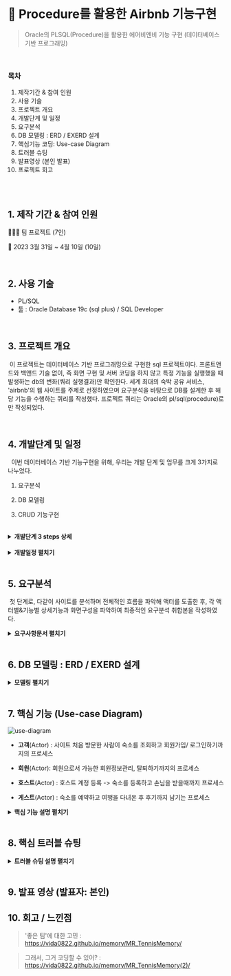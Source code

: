 # :pushpin: Procedure를 활용한 Airbnb 기능구현 

> Oracle의 PLSQL(Procedure)을 활용한 에어비엔비 기능 구현 (데이터베이스 기반 프로그래밍) 

</br> 

### 목차

1. 제작기간 & 참여 인원  <br>
2. 사용 기술  <br>
3. 프로젝트 개요<br>
4. 개발단계 및 일정  <br>
5. 요구분석 
6. DB 모델링 : ERD / EXERD 설계    <br>
8. 핵심기능 코딩: Use-case Diagram    <br>
9. 트러블 슈팅  <br>
10. 발표영상 (본인 발표) 
11. 프로젝트 회고 <br>

</br></br>



## 1. 제작 기간 & 참여 인원 

👩‍👧‍👧 팀 프로젝트 (7인)<br>

📆 2023 3월 31일 ~ 4월 10일 (10일)  <br>

</br>

## 2. 사용 기술  

- PL/SQL <br>
- 툴 : Oracle Database 19c (sql plus) / SQL Developer    <br>

</br>



## 3. 프로젝트 개요

​	이 프로젝트는 데이터베이스 기반 프로그래밍으로 구현한 sql 프로젝트이다. 프론트앤드와 백앤드 기술 없이, 즉 화면 구현 및 서버 코딩을 하지 않고 특정 기능을 실행했을 때 발생하는 db의 변화(쿼리 실행결과)만 확인한다. 세계 최대의 숙박 공유 서비스, 'airbnb'의 웹 사이트를 주제로 선정하였으며 요구분석을 바탕으로 DB를 설계한 후 해당 기능을 수행하는 쿼리를 작성했다. 프로젝트 쿼리는 Oracle의 pl/sql(procedure)로만 작성되었다. 

</br>



## 4. 개발단계 및 일정 

​	 이번 데이터베이스 기반 기능구현을 위해, 우리는 개발 단계 및 업무를 크게 3가지로 나누었다.  <br>

1. 요구분석  <br>

2. DB 모델링  <br>

3. CRUD 기능구현  <br> </br>

   

<details>
<summary><b> 개발단계 3 steps 상세</b></summary>
<div markdown="1">

**1st step : [요구분석]** <br>

1. **핵심 업무 프로세스 파악** : 사이트 전체적인 흐름 파악 => 액터 도출  <br>
2. **디테일한 기능 파악** : 각 액터별&기능별 상세한 기능/화면구성 파악  <br>
3. **요구분석서 작성** : 팀원들과 충분한 논의 후 최종적인 요구분석 취합본 작성 <br> </br>


**2nd step : [DB 모델링]** (**다같이)*<br>

1) **개념적 DB 모델링**<br>

    : 1-개체(entity) 추출 2-속성(Attribute)추출 3-관계(R)정의 => ERD *<br>

2) **논리적 DB 모델링** <br>

   1- ERD를 보고 1:1로 매칭시키는 매핑규칙(mapping rule)에 따라 스키마를 설계 => eXERD * <br>

   2- 정규화 <br>

   3- 사용할 DBMS 결정 	<br>

3) **물리적 DB 모델링** : 자료형, 크기, 역정규화 <br>

   - 컬럼 확정: 타입, 크기 <br>

   - 데이터의 사용량 분석해서 효율적인 데이터베이스가 될 수 있도록 역정규화 작업 <br>

   - 성능위해 인덱스 처리 <br>

 4) **DB 구축** : 테이블 생성 및 데이터 입력 <br>

    * 설계한 스키마에 따라 테이블을 생성한다</br>

      

**3rd step : [쿼리 작성: CRUD 기능구현]** (**3팀으로 나눠서 분담작업)*  <br>

: 데이터 처리 과정  (**상세한 요구분석 바탕**으로 실제로 그 작업을 쿼리로 구현)  <br>

* **데이터 조회** : 프로세스상 중요한 필수 표시 페이지를 구현, 데이터를 조회한다 - **SELECT** <br>

* **데이터 입력** : 각 스키마에 맞는 데이터를 입력하여 테이블을 채운다 -**INSERT** <br>

* **데이터 수정** : 변경사항을 반영하는 기능을 구현한다 - **UPDATE**  <br>

* **데이터 삭제** : 등록한 데이터들을 다시 삭제하는 기능을 구현한다 - **DELETE** <br>

* **권한 처리** : 각 사용자에 따라 권한(사용가능한 기능)을 설정해 부여한다 - **기능 구현 후 권한설정코딩 추가**<br>

</div>
</details>

</br>

<details>
<summary><b> 개발일정 펼치기</b></summary>
<div markdown="1">

​	위의 개발 단계 및 각 업무 내용을 기반해 개발일정을 다음과 같이 수립했다. 

**03/31 (금)** 각자 전반적인 프로세스 파악 후 요구분석 양식 채워오기 

**04/01 (토)** 요구분석 완료 

**04/02 (일)** 요구분석서 취합본 작성  

------------- *요구분석(서)* ----------------- 

**04/03 (월)** 개념적 DB 모델링 (ERD 작성) 

**04/04 (화)** 물리적 DB 모델링 (eXERD 작성) 

**04/05 (수)** DB 구축 (테이블 생성&데이터 엑셀로 정리 후 임포트)  +  구현할 페이지와 기능정리 & 쿼리 역할분담 

-------------*DB 모델링* ----------------------

**04/06 (목)** 기능구현(쿼리작업) 

**04/07 (금)** 기능구현(쿼리작업) 

----------------*쿼리작업* ---------------

**04/08 (토)** 기능구현(쿼리작업완료) + 발표준비 병행 

**04/09 (일)** 발표준비

---------------*ppt+ 발표준비* ---------------- 

**04/10 (월)** 발표일! 

</div>
</details>

</br>

## 5. 요구분석  

​	첫 단계로, 다같이 사이트를 분석하며 전체적인 흐름을 파악해 액터를 도출한 후, 각 액터별&기능별 상세기능과 화면구성을 파악하여 최종적인 요구분석 취합본을 작성하였다.

<details>
<summary><b> 요구사항문서 펼치기</b></summary>
<div markdown="1">
<img width="625" alt="요구분석1" src="https://github.com/Vida0822/Airbnb_Oracle-PLSQL-Project/assets/132312673/4199f32d-01ff-44a1-b1ad-e42fc912dd7c">
<img width="625" alt="요구분석2" src="https://github.com/Vida0822/Airbnb_Oracle-PLSQL-Project/assets/132312673/fb136df1-4c2b-46fd-8b7f-10a32eec5f8f">
<img width="625" alt="요구분석3" src="https://github.com/Vida0822/Airbnb_Oracle-PLSQL-Project/assets/132312673/e648d9eb-82b4-4262-b770-5d712d7458b8">
<img width="625" alt="요구분석4" src="https://github.com/Vida0822/Airbnb_Oracle-PLSQL-Project/assets/132312673/4e2428f0-a9c5-4773-814a-6e581b142df5">
<img width="625" alt="요구분석5" src="https://github.com/Vida0822/Airbnb_Oracle-PLSQL-Project/assets/132312673/306c2004-5c89-470d-a111-c6cc6ae933a9">
<img width="625" alt="요구분석6" src="https://github.com/Vida0822/Airbnb_Oracle-PLSQL-Project/assets/132312673/91c88ad9-2c0b-496e-8fa8-c82758836624">
<img width="625" alt="요구분석7" src="https://github.com/Vida0822/Airbnb_Oracle-PLSQL-Project/assets/132312673/5922653f-048c-4ea8-aa10-01e57dab9626">
<img width="625" alt="요구분석8" src="https://github.com/Vida0822/Airbnb_Oracle-PLSQL-Project/assets/132312673/863153b3-aba8-451d-9f9c-9ace24e17289">
<img width="625" alt="요구분석9" src="https://github.com/Vida0822/Airbnb_Oracle-PLSQL-Project/assets/132312673/4cb59dba-659b-4d31-81ee-6951e13001bb">
<img width="625" alt="요구분석10" src="https://github.com/Vida0822/Airbnb_Oracle-PLSQL-Project/assets/132312673/8bc11931-e3ee-4ac9-8428-954b2d38046a">
<img width="625" alt="요구분석11" src="https://github.com/Vida0822/Airbnb_Oracle-PLSQL-Project/assets/132312673/6ad4876a-769c-4a45-bb83-3792ea2d2f40">
<img width="625" alt="요구분석12" src="https://github.com/Vida0822/Airbnb_Oracle-PLSQL-Project/assets/132312673/bc013c4b-782e-4dca-8ca2-e7765d019a4b">
<img width="625" alt="요구분석13" src="https://github.com/Vida0822/Airbnb_Oracle-PLSQL-Project/assets/132312673/53183c9c-47b8-41ae-860d-9305a2c6f094">

</div>
</details>

</br>


## 6. DB 모델링 : ERD / EXERD 설계

<details>
<summary><b> 모델링 펼치기 </b></summary>
<div markdown="1">

### 6.1. 개체 및 속성 정리 

<img width="625" alt="개체정리1" src="https://github.com/Vida0822/Airbnb_Oracle-PLSQL-Project/assets/132312673/3b487bb8-6578-4893-a69e-6dd0eb424b88">
<img width="625" alt="개체정리2" src="https://github.com/Vida0822/Airbnb_Oracle-PLSQL-Project/assets/132312673/55ba9768-a04f-4f93-b270-05be7164b6eb">
<img width="625" alt="개체정리3" src="https://github.com/Vida0822/Airbnb_Oracle-PLSQL-Project/assets/132312673/90a26990-7e10-42d8-ad5f-1dcdb2a1db9e">

</br>



### 6.2. 개념적 모델링 : ERD 설계  

​	위와 같은 요구분석을 바탕으로, 우리는 개체 및 속성을 추출한후 개체간의 관계를 정의하는 개념적 모델링을 통해 erd를 설계했다. 개체와 속성을 필기?로 정리할 땐 테이블간 관계를 명확히 파악하기 위해 편의상 기본키 및 외래키를 PK,FK로 표시하며 모두 작성해주었고 erd는 설계 규칙에 따라 외래키를 생략하고 PK대신 밑줄로 기본키임을 나타냈다. 

![에어비앤비_DB모델링_개념적모델링(erd)](https://github.com/Vida0822/Airbnb_Oracle-PLSQL-Project/assets/132312673/98d5d17e-12c1-4607-b9c4-d28d2783b4a2)








### 6.3. 물리적, 논리적 모델링 : eXERD 설계  

​	개념적 모델링을 마친 후 설계한 ERD를 1:1로 매칭시키는 매핑규칙(mapping rule)에 따라 DBMS가 지원하는 스키마로 설계하는 정규화 과정(논리적 모델링)과 세부적인 칼럼의 종류 및 자료형과 크기를 확정하고 효율적인 데이터베이스가 되도록 역정규화하는 물리적 모델링을 진행했다. <br>

​	

- **사용 툴: eXERD**

![eXERD](https://github.com/Vida0822/Airbnb_Oracle-PLSQL-Project/assets/132312673/78875f7e-b042-4304-8b68-0eafcc9b614b)

​	


### 6.4. DB 구축 : 테이블 생성 , 데이터 임포트 

1. 테이블 생성

exerd의 '포워드 엔지니어링' 기능을 사용하여 SQL Developer의 계정에 쉽게 데이터베이스를 설계했습니다.

2. 데이터 임포트

eXERD로 설계한 데이터베이스에 실제 사이트의 데이터를 엑셀로 정리한 후, SQL Developer의 '데이터 임포트' 기능을 활용하여 각 테이블에 맞게 데이터를 삽입했습니다.

![데이터 임포트](https://github.com/Vida0822/Airbnb_Oracle-PLSQL-Project/assets/132312673/04ea32cf-e4e3-4d94-8145-4a2d36141c11)

</div>
</details>

</br>



## 7. 핵심 기능 (Use-case Diagram)


![use-diagram](https://github.com/Vida0822/Airbnb_Oracle-PLSQL-Project/assets/132312673/35208397-a982-4d9a-aaf2-9b9f3cfe20de)

* **고객**(Actor) : 사이트 처음 방문한 사람이 숙소를 조회하고 회원가입/ 로그인하기까지의 프로세스 <br>

* **회원**(Actor): 회원으로서 가능한  회원정보관리, 탈퇴하기까지의 프로세스   <br>

* **호스트**(Actor) : 호스트 계정 등록 -> 숙소를 등록하고 손님을 받을때까지 프로세스<br>

* **게스트**(Actor) : 숙소를 예약하고 여행을 다녀온 후 후기까지 남기는 프로세스 <br>



<details>
<summary><b>핵심 기능 설명 펼치기</b></summary>
<div markdown="1">


### 7.1. 액터 : 사용자

![핵심기능](https://github.com/Vida0822/TennisCounter_Java-Interface-Project/assets/132312673/76f2e20b-0c59-4eeb-914e-828974d0aaac)

* **숙소 목록조회** :pushpin: [코드 확인](https://github.com/Vida0822/Airbnb_Oracle-PLSQL-Project/blob/f055b7a6074bbe3304f6fae73ab042c884d2c78a/%EC%97%90%EC%96%B4%EB%B9%84%EC%97%94%EB%B9%84%20%ED%94%84%EB%A1%9C%EC%A0%9D%ED%8A%B8_%EA%B8%B0%EB%8A%A5%EA%B5%AC%ED%98%84(sql%20%EC%BF%BC%EB%A6%AC).sql#L5)

  - 숙소유형으로 검색한 숙소들의 사진, 이름, 위치, 1박당 요금을 조회한 결과를 담을 cursor을 선언한다.

  - LOOP 반복문으로 커서에서 레코드를 하나씩 읽어와 검색된 숙소정보를 형식에 맞춰 출력하며 더 이상 레코드가 없을 때 종료한다. 

    

* **숙소 상세조회** :pushpin: [코드 확인](https://github.com/Vida0822/Airbnb_Oracle-PLSQL-Project/blob/f055b7a6074bbe3304f6fae73ab042c884d2c78a/%EC%97%90%EC%96%B4%EB%B9%84%EC%97%94%EB%B9%84%20%ED%94%84%EB%A1%9C%EC%A0%9D%ED%8A%B8_%EA%B8%B0%EB%8A%A5%EA%B5%AC%ED%98%84(sql%20%EC%BF%BC%EB%A6%AC).sql#L46)

  - **편의시설목록 조회**
    : 편의시설 카테고리, 편의시설 이름을 cursor를 사용해 반복문으로 출력한다. 

  - **이용규칙목록 조회**
    : 게스트정원, 반려동물 동반여부, 체크인&체크아웃 시간을 cursor를 사용해 반복문으로 출력한다. 

  - **후기 목록 조회**

    * 미리 선언해둔 프로시저로 총 평점과 후기 수를 출력한다. 

    * 청결도, 정확성, 의사소통, 위치, 체크인, 가격대비 만족도를 cursor를 사용해 반복문으로 출력한다.

* **회원가입** :pushpin: [코드 확인](https://github.com/Vida0822/Airbnb_Oracle-PLSQL-Project/blob/f055b7a6074bbe3304f6fae73ab042c884d2c78a/%EC%97%90%EC%96%B4%EB%B9%84%EC%97%94%EB%B9%84%20%ED%94%84%EB%A1%9C%EC%A0%9D%ED%8A%B8_%EA%B8%B0%EB%8A%A5%EA%B5%AC%ED%98%84(sql%20%EC%BF%BC%EB%A6%AC).sql#L247)

  - 사용자의 이름, 생년월일, 이메일, 전화번호, 지역을 입력받아 회원 테이블에 삽입한다.   
  - 전화번호를 길게 입력했을 경우 VALUE_ERROR  예외를 발생시킨다. 

* **로그인** :pushpin: [코드 확인](https://github.com/Vida0822/Airbnb_Oracle-PLSQL-Project/blob/f055b7a6074bbe3304f6fae73ab042c884d2c78a/%EC%97%90%EC%96%B4%EB%B9%84%EC%97%94%EB%B9%84%20%ED%94%84%EB%A1%9C%EC%A0%9D%ED%8A%B8_%EA%B8%B0%EB%8A%A5%EA%B5%AC%ED%98%84(sql%20%EC%BF%BC%EB%A6%AC).sql#L282)

  - 사용자는 전화번호 또는 이메일로 로그인 할 수 있다. 
  - 회원 테이블에서 입력값으로 조회한 레코드개수가 한개면 로그인 성공이다. 
  - 로그인 실패 시 회원가입 안내 메세지를 출력한다.  
  
  

</br>

### 7.2. 액터 : 회원

![TennisMain](https://github.com/Vida0822/TennisCounter_Java-Interface-Project/assets/132312673/c1eac4bc-5e04-463a-b47c-f44d5680cfed)



- **회원정보 수정** :pushpin: [코드 확인](https://github.com/Vida0822/Airbnb_Oracle-PLSQL-Project/blob/f055b7a6074bbe3304f6fae73ab042c884d2c78a/%EC%97%90%EC%96%B4%EB%B9%84%EC%97%94%EB%B9%84%20%ED%94%84%EB%A1%9C%EC%A0%9D%ED%8A%B8_%EA%B8%B0%EB%8A%A5%EA%B5%AC%ED%98%84(sql%20%EC%BF%BC%EB%A6%AC).sql#L345)
  
  - 이름, 이메일, 전화번호, 주소, 계좌 등 수정할 정보들을 매개변수(p-)로 입력 받는다.  
  
  - 회원 테이블의 칼럼들을 v-형 변수로 선언하여 수정하기 전 정보를 저장한다. 
  
  - NVL 함수를 사용해 수정 요청한 값은 입력한 값(p-)로, 요청하지 않은 값은 기존의 데이터(v-)로 Set하여 수정(update)한다 
  
    
  
- **회원 탈퇴** :pushpin: [코드 확인](https://github.com/Vida0822/Airbnb_Oracle-PLSQL-Project/blob/f055b7a6074bbe3304f6fae73ab042c884d2c78a/%EC%97%90%EC%96%B4%EB%B9%84%EC%97%94%EB%B9%84%20%ED%94%84%EB%A1%9C%EC%A0%9D%ED%8A%B8_%EA%B8%B0%EB%8A%A5%EA%B5%AC%ED%98%84(sql%20%EC%BF%BC%EB%A6%AC).sql#L406)

  - 회원의 전화번호를 전달받아 조회한 레코드를 삭제(delete)한다.
  
  

</br>  

### 7.3. 액터 : 호스트

![scoreBoard](https://github.com/Vida0822/TennisCounter_Java-Interface-Project/assets/132312673/7410cb17-8dad-4a06-8fbb-d95e875b0611)

- **숙소 등록** :pushpin: [코드 확인](https://github.com/Vida0822/Airbnb_Oracle-PLSQL-Project/blob/f055b7a6074bbe3304f6fae73ab042c884d2c78a/%EC%97%90%EC%96%B4%EB%B9%84%EC%97%94%EB%B9%84%20%ED%94%84%EB%A1%9C%EC%A0%9D%ED%8A%B8_%EA%B8%B0%EB%8A%A5%EA%B5%AC%ED%98%84(sql%20%EC%BF%BC%EB%A6%AC).sql#L436)

  - **숙소 기본정보 작성** : 위치, 정책, 숙소유형, 공간특징, 이름, 설명, 최대인원수, 1박당 가격, 위치, 침실&침대&욕실개수를 입력 받아 숙소 테이블(Room)에 삽입(insert)한다.

  - **사진 등록**: 5장의 사진 경로를 매개변수로 받아 현재 가입하고 있는 숙소의 코드를 외래키로 사진 테이블(photo)에 삽입(insert)한다.

  - 사진을 등록하면 숙소가 등록되며 숙소 상태는 '운영 정지'가 기본값으로 설정된다. 

    

- #### 숙소 기본정보 관리 :pushpin: [코드 확인](https://github.com/Vida0822/Airbnb_Oracle-PLSQL-Project/blob/f055b7a6074bbe3304f6fae73ab042c884d2c78a/%EC%97%90%EC%96%B4%EB%B9%84%EC%97%94%EB%B9%84%20%ED%94%84%EB%A1%9C%EC%A0%9D%ED%8A%B8_%EA%B8%B0%EB%8A%A5%EA%B5%AC%ED%98%84(sql%20%EC%BF%BC%EB%A6%AC).sql#L542)

  - **숙소명 수정** <br>
    : 입력된 숙소이름이 50자를 넘으면 VALUE_ERROR를 발생시킨다. 
  - **설명 수정** <br>
    : 입력된 숙소설명이 200자를 넘으면 VALUE_ERROR를 발생시킨다. 
  - **게스트 수 수정** <br>
    : 버튼 종류(+ 또는 -)를 매개변수로 받아 버튼을 누를때마다 즉각적으로 기존 게스트 수를 1명씩 증가/감소시킨다.
  - 주소 수정 <br>
    : 주소를 입력받아 수정한다. 
  - 숙소유형 & 예약가능공간 수정 <br>
    : 한 화면에서 동시에 수정하기 때문에 두 정보를 같이 매개변수로 받아 NVL 함수를 사용해 수정 요청한 값만 수정한다. 
  - 침실&침대&욕실 수 수정 <br>
    : +,- 버튼으로 각각 수를 조절한 후 동시에 수정하기 때문에 버튼 클릭 횟수를 매개변수로 각각 받아 기존 값에 더해준다. 
  - 1박당 요금 수정 <br>
    : 요금을 입력받아 수정한 후, 다른 숙소의 평균가격과 비교해 입력값이 높으면 낮추라는, 낮으면 높이라는 권고 메세지를 출력한다. 
  - 환불정책 수정<br>
    : '유연, 일반, 비교적 엄격, 엄격, 매우 엄격 30일, 매우 엄격 60일'로 수정할 수 있으며 이 정보는 환불 금액 산정 때 반영된다. 
  - 사업자 등록번호 수정 <br>
    : 사업자 등록번호를 입력받아 수정한다.
  - 체크인, 체크아웃 시간 수정 <br>
    : 시간을 입력받아 수정하되 입력된 체크아웃 시간이 1시~7시라면 v_cannot_reserve_exception 예외를 발생시킨다. 

  

- **숙소 세부정보 관리** :pushpin: [코드 확인](https://github.com/Vida0822/Airbnb_Oracle-PLSQL-Project/blob/f055b7a6074bbe3304f6fae73ab042c884d2c78a/%EC%97%90%EC%96%B4%EB%B9%84%EC%97%94%EB%B9%84%20%ED%94%84%EB%A1%9C%EC%A0%9D%ED%8A%B8_%EA%B8%B0%EB%8A%A5%EA%B5%AC%ED%98%84(sql%20%EC%BF%BC%EB%A6%AC).sql#L897)

  - 편의시설 관리 : 편의시설 종류와 숙소 조합을 편의시설 설정 테이블에 등록/삭제한다.
  - 이용규칙 관리: 이용규칙 종류와 숙소 조합을 이용규칙 설정 테이블에 등록/삭제한다.
    * '반려동물 허용' 규칙 설정 시 최대 반려동물 수를 추가적으로 입력받아 숙소 테이블에 반영한다.  
    * '반려동물 허용' 규칙 해제 시 숙소 테이블의 최대 반려동물 수를 0으로 초기화하고 추가요금설정 테이블에 설정해준 반려동물 추가 요금 정보를 삭제한다. 
  - 할인제도 관리 : 할인제도 종류와 그에 따른 할인율, 할인적용기준 (일수)를 할인설정 테이블에 등록/수정/삭제한다.
    * 설정한 할인 제도가 ''주간할인' 인경우 7일로,  '월간할인'이면 30일로  할인 적용기준을 자동 설정한다. 
    * 할인율을 0으로 설정하면 해당 할인제도는 할인설정 테이블에서 삭제한다. 
  - 추가요금 관리  : 추가요금 종류와 그에 따른 추가금액, 추가요금 적용 기준(일수)를 추가요금 설정 테이블에 등록/ 수정/ 삭제한다.
    * 반려동물 추가요금 설정 시 이용규칙설정 테이블에 반려동물 허용 규칙을 자동으로 설정한다. 
    * 추가금액을 0으로 수정하면 해당 추가요금제도는 삭제한다. 
  
  
  
- **숙소 상태 수정** :pushpin: [코드 확인](https://github.com/Vida0822/Airbnb_Oracle-PLSQL-Project/blob/f055b7a6074bbe3304f6fae73ab042c884d2c78a/%EC%97%90%EC%96%B4%EB%B9%84%EC%97%94%EB%B9%84%20%ED%94%84%EB%A1%9C%EC%A0%9D%ED%8A%B8_%EA%B8%B0%EB%8A%A5%EA%B5%AC%ED%98%84(sql%20%EC%BF%BC%EB%A6%AC).sql#L1209)

  - 호스트는 숙소상태를 '운영중, 운영중지, 비활성화' 로 수정할 수 있다. 
  - 이미 '비활성화' 상태라면 해당 숙소는 조회할 수 없으므로 v_no_more_visible 예외를 발생시킨다.
  - '비활성화'로 변경 시 다른 테이블의 해당 숙소와 관련된 정보(위시리스트, 이용규칙 등)를 전체 삭제하며, 해당 숙소의 남은 예약건은 '예약 거절'로 예약 상태를 바꾼다. 

 

</br>   


### 7.4. 액터 : 게스트

![dispScoreBoard](https://github.com/Vida0822/TennisCounter_Java-Interface-Project/assets/132312673/5f83dcb4-2c7b-4d38-894b-7446e2d8dae0)



- **위시리스트 관리** :pushpin: [코드 확인](https://github.com/Vida0822/Airbnb_Oracle-PLSQL-Project/blob/f055b7a6074bbe3304f6fae73ab042c884d2c78a/%EC%97%90%EC%96%B4%EB%B9%84%EC%97%94%EB%B9%84%20%ED%94%84%EB%A1%9C%EC%A0%9D%ED%8A%B8_%EA%B8%B0%EB%8A%A5%EA%B5%AC%ED%98%84(sql%20%EC%BF%BC%EB%A6%AC).sql#L1273)
  - 위시리스트 조회 : 회원이 위시리스트로 등록한 숙소의 사진, 위치, 타입, 숙소 이름 , 침대개수를 목록으로 출력한다. 
  - 위시리스트 추가 : 회원과 숙소 조합을 위시리스트 테이블에 삽입하며, 같은 숙소를 두번 추가할 수 없도록 트리거를 설정해준다. 
  - 위시리스트 삭제 : 회원코드와 숙소코드로 조회한 레코드를 삭제(delete)한다. 


- **예약 관리** :pushpin: [코드 확인](https://github.com/Vida0822/Airbnb_Oracle-PLSQL-Project/blob/f055b7a6074bbe3304f6fae73ab042c884d2c78a/%EC%97%90%EC%96%B4%EB%B9%84%EC%97%94%EB%B9%84%20%ED%94%84%EB%A1%9C%EC%A0%9D%ED%8A%B8_%EA%B8%B0%EB%8A%A5%EA%B5%AC%ED%98%84(sql%20%EC%BF%BC%EB%A6%AC).sql#L1393)
  
  - 예약 목록 조회: 예약이 완료된 숙소의 체크인 체크아웃 시간, 주소, 예약일, 호스트 정보를 목록으로 출력한다.
  - 예약 상세 조회: 상세보기를 요청한 숙소의 기본정보와 게스트 수 , 예약 번호, 환불 정책 등 추가 세부적인 정보와 함께 출력한다. 
  - 예약하기 
    * 기본요금에 예약 일수, 할인율, 추가요금을 반영해 최종 요금을 도출한다.
    * 예약이 없는 날에만 예약이 가능하며 총인원은 최대인원을 넘을수 없고 반려동물은 최대반려동물을 넘을 수 없도록 트리거를 설정해준다. 
  - 예약 수정 :  예약 수정시 가장 최근에 update 된 할인율, 추가요금 제도 등을 반영해 다시 요금을 계산한다. 
  - 예약 삭제 : 예약코드로 예약 테이블에서 해당 레코드를 삭제하되 이미 결제가 되었다면 환불 신청을 하도록 v_no_res_cancel 예외를 발생시킨다. 
  
- **결제 관리** :pushpin: [코드 확인](https://github.com/Vida0822/Airbnb_Oracle-PLSQL-Project/blob/f055b7a6074bbe3304f6fae73ab042c884d2c78a/%EC%97%90%EC%96%B4%EB%B9%84%EC%97%94%EB%B9%84%20%ED%94%84%EB%A1%9C%EC%A0%9D%ED%8A%B8_%EA%B8%B0%EB%8A%A5%EA%B5%AC%ED%98%84(sql%20%EC%BF%BC%EB%A6%AC).sql#L1944)

  - 결제 목록 조회 : 결제가 완료된 예약건의 예약코드, 숙소 이름, 결제자 이름, 결제 날짜, 카드번호, 만료 날짜, 우편번호, 결제 금액을 목록으로 출력한다. 

  - 결제하기 : 결제 지역, 카드번호 , 만료기한 등의 정보를 입력받아 결제정보 테이블에 insert한다. 이때 예약상태가 '예정된 여행'이 아니면 결제를 할 수 없도록 트리거를 설정해준다. 

  - 결제 직접취소 방지 : 결제 후에는 환불절차를 거쳐야 결제 및 예약 취소를 할 수 있기 때문에 결제 테이블에서 직접적으로 레코드를 삭제할 수 없도록 트리거를 설정해준다. 

    

- **환불 관리** :pushpin: [코드 확인](https://github.com/Vida0822/Airbnb_Oracle-PLSQL-Project/blob/f055b7a6074bbe3304f6fae73ab042c884d2c78a/%EC%97%90%EC%96%B4%EB%B9%84%EC%97%94%EB%B9%84%20%ED%94%84%EB%A1%9C%EC%A0%9D%ED%8A%B8_%EA%B8%B0%EB%8A%A5%EA%B5%AC%ED%98%84(sql%20%EC%BF%BC%EB%A6%AC).sql#L2067)

  - 환불 정보 조회:  환불이 완료된 결제건의 체크인 체크아웃 시간 , 주소, 예약일, 호스트 정보를 목록으로 출력한다.

  - 환불하기

    *  결제 테이블에 조회되는 값이 없으면 efund_cannot_exception  예외를 발생시키고 환불을 진행하지 않는다.
    * 환불금액을 계산하는 프로시저를 호출해 숙소의 환불정책을 적용한 최종 금액을 도출한다 
    * 환불 사유를 입력받아 환불 테이블에 삽입한다.
    * 환불이 추가한 뒤에는 예약의 예약상태가 취소한 여행으로 변경되도록 트리거를 설정한다.

    

- **후기 관리** :pushpin: [코드 확인](https://github.com/Vida0822/Airbnb_Oracle-PLSQL-Project/blob/f055b7a6074bbe3304f6fae73ab042c884d2c78a/%EC%97%90%EC%96%B4%EB%B9%84%EC%97%94%EB%B9%84%20%ED%94%84%EB%A1%9C%EC%A0%9D%ED%8A%B8_%EA%B8%B0%EB%8A%A5%EA%B5%AC%ED%98%84(sql%20%EC%BF%BC%EB%A6%AC).sql#L2275)

  - 후기 작성
    * 후기 글과 함께 청결도, 정확성, 의사소통, 위치, 체크인, 가격대비만족도 각각의 항목에 별점을 매긴다.
    * 후기는 완료된 여행만, 그리고 한번만 작성하도록 트리거를 설정한다.
  - 후기 수정: NVL 함수로 수정한 항목별 점수만 반영한다. 
  - 후기 삭제: 삭제되기 전 예약정보의 후기 작성여부를 null로 변경되도록 트리거를 설정한다.  
  
  

</br>  



</div>
</details>

</br>

## 8. 핵심 트러블 슈팅

<details>
<summary><b>트러블 슈팅 설명 펼치기</b></summary>
<div markdown="1">

### 8.1. 역정규화: 호스트 테이블 삭제 

​	(추후 기입 예정) 

### 8.2. 숙소 세부정보 설정부분 erd 설계

&nbsp;&nbsp;&nbsp;&nbsp;(추후 기입 예정) 

### 8.3. 예약부분 erd 설계 

​	(추후 기입 예정) 

### 8.4. 시퀀스 대체 

​	(추후 기입 예정)    



</div>
</details>

</br>

## 9. 발표 영상 (발표자: 본인)

> 





## 10. 회고 / 느낀점

> '좋은 팀'에 대한 고민 : https://vida0822.github.io/memory/MR_TennisMemory/		</br> 

> 그래서, 그거 코딩할 수 있어? : https://vida0822.github.io/memory/MR_TennisMemory(2)/
